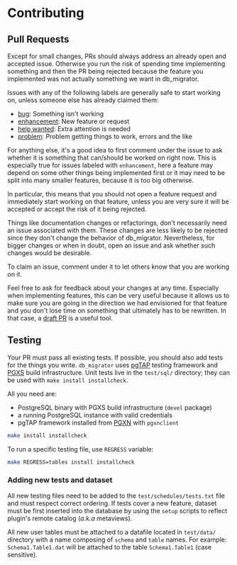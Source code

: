 # Contributing

## Pull Requests

Except for small changes, PRs should always address an already open and accepted
issue. Otherwise you run the risk of spending time implementing something and
then the PR being rejected because the feature you implemented was not actually
something we want in db_migrator.

Issues with any of the following labels are generally safe to start working on,
unless someone else has already claimed them:

* [bug]: Something isn't working
* [enhancement]: New feature or request
* [help wanted]: Extra attention is needed
* [problem]: Problem getting things to work, errors and the like 

[bug]: https://github.com/cybertec-postgresql/db_migrator/labels/bug
[enhancement]: https://github.com/cybertec-postgresql/db_migrator/labels/enhancement
[help wanted]: https://github.com/cybertec-postgresql/db_migrator/labels/help%20wanted
[problem]: https://github.com/cybertec-postgresql/db_migrator/labels/problem

For anything else, it's a good idea to first comment under the issue to ask
whether it is something that can/should be worked on right now. This is
especially true for issues labeled with `enhancement`, here a feature may depend
on some other things being implemented first or it may need to be split into
many smaller features, because it is too big otherwise.

In particular, this means that you should not open a feature request and
immediately start working on that feature, unless you are very sure it will be
accepted or accept the risk of it being rejected.

Things like documentation changes or refactorings, don't necessarily need an
issue associated with them. These changes are less likely to be rejected since
they don't change the behavior of db_migrator. Nevertheless, for bigger changes
or when in doubt, open an issue and ask whether such changes would be desirable.

To claim an issue, comment under it to let others know that you are working on
it.

Feel free to ask for feedback about your changes at any time. Especially when
implementing features, this can be very useful because it allows us to make sure
you are going in the direction we had envisioned for that feature and you don't
lose time on something that ultimately has to be rewritten. In that case, a
[draft PR] is a useful tool.

[draft PR]: https://github.blog/2019-02-14-introducing-draft-pull-requests

## Testing

Your PR must pass all existing tests. If possible, you should also add tests for
the things you write. `db_migrator` uses [pgTAP] testing framework and [PGXS]
build infrastructure. Unit tests live in the `test/sql/` directory; they can be
used with `make install installcheck`.

All you need are:

* PostgreSQL binary with PGXS build infrastructure (`devel` package)
* a running PostgreSQL instance with valid credentials
* pgTAP framework installed from [PGXN] with `pgxnclient`

[pgTAP]: https://pgtap.org/documentation.html
[PGXS]: https://www.postgresql.org/docs/current/extend-pgxs.html
[PGXN]: https://pgxn.org/dist/pgtap/

```sh
make install installcheck
```

To run a specific testing file, use `REGRESS` variable:

```sh
make REGRESS=tables install installcheck
```

### Adding new tests and dataset

All new testing files need to be added to the `test/schedules/tests.txt` file
and must respect correct ordering. If tests cover a new feature, dataset must be
first inserted into the database by using the `setup` scripts to reflect
plugin's remote catalog (_a.k.a_ metaviews).

All new user tables must be attached to a datafile located in `test/data/`
directory with a name composing of `schema` and `table` names. For example:
`Schema1.Table1.dat` will be attached to the table `Schema1.Table1` (case
sensitive).